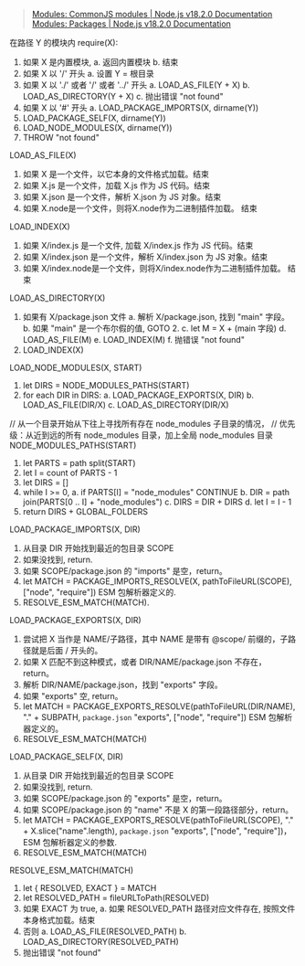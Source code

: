 > [Modules: CommonJS modules | Node.js v18.2.0 Documentation](https://nodejs.org/api/modules.html)
> [Modules: Packages | Node.js v18.2.0 Documentation](https://nodejs.org/api/packages.html)

在路径 Y 的模块内 require(X):
1. 如果 X 是内置模块,
   a. 返回内置模块
   b. 结束
2. 如果 X 以 '/' 开头
   a. 设置 Y = 根目录
3. 如果 X 以 './' 或者 '/' 或者 '../' 开头
   a. LOAD_AS_FILE(Y + X)
   b. LOAD_AS_DIRECTORY(Y + X)
   c. 抛出错误 "not found"
4. 如果 X 以 '#' 开头
   a. LOAD_PACKAGE_IMPORTS(X, dirname(Y))
5. LOAD_PACKAGE_SELF(X, dirname(Y))
6. LOAD_NODE_MODULES(X, dirname(Y))
7. THROW "not found"

LOAD_AS_FILE(X)
1. 如果 X 是一个文件，以它本身的文件格式加载。结束
2. 如果 X.js 是一个文件，加载 X.js 作为 JS 代码。结束
3. 如果 X.json 是一个文件，解析 X.json 为 JS 对象。结束
4. 如果 X.node是一个文件，则将X.node作为二进制插件加载。 结束

LOAD_INDEX(X)
1. 如果 X/index.js 是一个文件, 加载 X/index.js 作为 JS 代码。结束
2. 如果 X/index.json 是一个文件，解析 X/index.json 为 JS 对象。结束
3. 如果 X/index.node是一个文件，则将X/index.node作为二进制插件加载。 结束

LOAD_AS_DIRECTORY(X)
1. 如果有 X/package.json 文件
   a. 解析 X/package.json, 找到 "main" 字段。
   b. 如果 "main" 是一个布尔假的值, GOTO 2.
   c. let M = X + (main 字段)
   d. LOAD_AS_FILE(M)
   e. LOAD_INDEX(M)
   f. 抛错误 "not found"
2. LOAD_INDEX(X)

LOAD_NODE_MODULES(X, START)
1. let DIRS = NODE_MODULES_PATHS(START)
2. for each DIR in DIRS:
   a. LOAD_PACKAGE_EXPORTS(X, DIR)
   b. LOAD_AS_FILE(DIR/X)
   c. LOAD_AS_DIRECTORY(DIR/X)

// 从一个目录开始从下往上寻找所有存在 node_modules 子目录的情况，
// 优先级：从近到远的所有 node_modules 目录，加上全局 node_modules 目录
NODE_MODULES_PATHS(START)
1. let PARTS = path split(START)
2. let I = count of PARTS - 1
3. let DIRS = []
4. while I >= 0,
   a. if PARTS[I] = "node_modules" CONTINUE
   b. DIR = path join(PARTS[0 .. I] + "node_modules")
   c. DIRS = DIR + DIRS
   d. let I = I - 1
5. return DIRS + GLOBAL_FOLDERS

LOAD_PACKAGE_IMPORTS(X, DIR)
1. 从目录 DIR 开始找到最近的包目录 SCOPE
2. 如果没找到, return.
3. 如果 SCOPE/package.json 的 "imports" 是空，return。
4. let MATCH = PACKAGE_IMPORTS_RESOLVE(X, pathToFileURL(SCOPE),
  ["node", "require"]) ESM 包解析器定义的.
5. RESOLVE_ESM_MATCH(MATCH).

LOAD_PACKAGE_EXPORTS(X, DIR)
1. 尝试把 X 当作是 NAME/子路径，其中 NAME 是带有 @scope/ 前缀的，子路径就是后面 / 开头的。
2. 如果 X 匹配不到这种模式，或者 DIR/NAME/package.json 不存在，
   return。
3. 解析 DIR/NAME/package.json，找到 "exports" 字段。
4. 如果 "exports" 空, return。
5. let MATCH = PACKAGE_EXPORTS_RESOLVE(pathToFileURL(DIR/NAME), "." + SUBPATH,
   `package.json` "exports", ["node", "require"]) ESM 包解析器定义的。
6. RESOLVE_ESM_MATCH(MATCH)

LOAD_PACKAGE_SELF(X, DIR)
1. 从目录 DIR 开始找到最近的包目录 SCOPE
2. 如果没找到, return.
3. 如果 SCOPE/package.json 的 "exports" 是空，return。
4. 如果 SCOPE/package.json 的 "name" 不是 X 的第一段路径部分，return。
5. let MATCH = PACKAGE_EXPORTS_RESOLVE(pathToFileURL(SCOPE),
   "." + X.slice("name".length), `package.json` "exports", ["node", "require"])，ESM 包解析器定义的参数.
6. RESOLVE_ESM_MATCH(MATCH)

RESOLVE_ESM_MATCH(MATCH)
1. let { RESOLVED, EXACT } = MATCH
2. let RESOLVED_PATH = fileURLToPath(RESOLVED)
3. 如果 EXACT 为 true,
   a. 如果 RESOLVED_PATH 路径对应文件存在, 按照文件本身格式加载。结束
4. 否则
   a. LOAD_AS_FILE(RESOLVED_PATH)
   b. LOAD_AS_DIRECTORY(RESOLVED_PATH)
5. 抛出错误 "not found"
